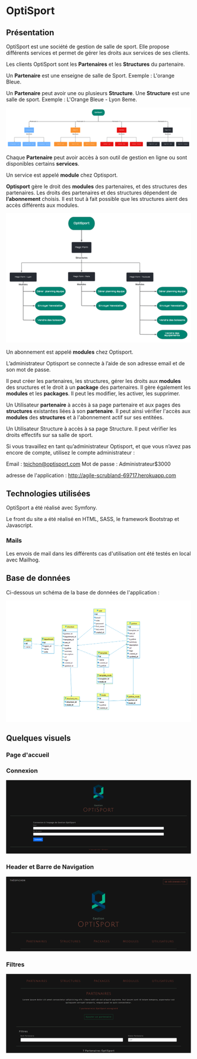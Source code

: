 # OptiSport

## Présentation

OptiSport est une société de gestion de salle de sport. Elle propose différents services et permet de gérer les droits aux services de ses clients.  

Les clients OptiSport sont les **Partenaires**  et les **Structures** du partenaire. 

Un **Partenaire** est une enseigne de salle de Sport. 
Exemple : L'orange Bleue. 

Un **Partenaire** peut avoir une ou plusieurs **Structure**. Une **Structure** est une salle de sport. 
Exemple : L'Orange Bleue - Lyon 8eme. 

![](/public/img/info/Clients-Optisport-1.png)

Chaque **Partenaire** peut avoir accès à son outil de gestion en ligne ou sont disponibles certains **services**.

Un service est appelé **module** chez Optisport.  

**Optisport** gère le droit des **modules** des partenaires, et des structures des partenaires. Les droits des partenaires et des structures dépendent de **l’abonnement** choisis. Il est tout à fait possible que les structures aient des accès différents aux modules. 

![](/public/img/info/Optisport-Structure-Module-1.png)

Un abonnement est appelé **modules** chez Optisport. 

L’administrateur Optisport se connecte à l’aide de son adresse email et de son mot de passe. 

Il peut créer les partenaires, les structures, gérer les droits aux **modules** des sructures et le droit à un **package** des partenaires.
Il gère également les **modules** et les **packages**. Il peut les modifier, les activer, les supprimer. 

Un Utilisateur **partenaire**  à accès à sa page partenaire et aux pages des **structures** existantes liées à son **partenaire**. Il peut ainsi vérifier l'accès aux **modules** des **structures** et à l'abonnement actif sur ses entitées.

Un Utilisateur Structure à accès à sa page Structure. Il peut vérifier les droits effectifs sur sa salle de sport.

Si vous travaillez en tant qu’administrateur Optisport, et que vous n’avez pas encore de compte, utilisez le compte administrateur : 

Email : tpichon@optisport.com
Mot de passe : Administrateur$3000

adresse de l'application : http://agile-scrubland-69717.herokuapp.com

## Technologies utilisées 

OptiSport a été réalisé avec Symfony. 

Le front du site a été réalisé en HTML, SASS, le framework Bootstrap et Javascript. 


### Mails 

Les envois de mail dans les différents cas d'utilisation ont été testés en local avec Mailhog. 

## Base de données 

Ci-dessous un schéma de la base de données de l'application : 

![](/public/img/info/OptiSport-bdd.png)

## Quelques visuels 

### Page d'accueil 

### Connexion

![](/public/img/info/login.png)

### Header et Barre de Navigation 

![](/public/img/info/header5.png)

### Filtres

![](/public/img/info/filtre.png)
